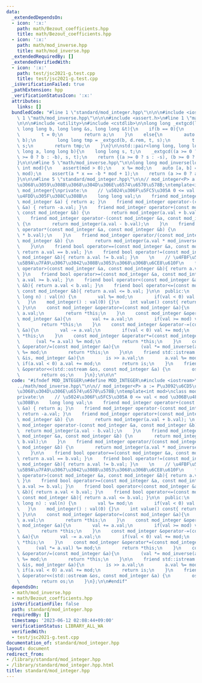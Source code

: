 ```yaml
---
data:
  _extendedDependsOn:
  - icon: ':x:'
    path: math/Bezout_coefficients.hpp
    title: math/Bezout_coefficients.hpp
  - icon: ':x:'
    path: math/mod_inverse.hpp
    title: math/mod_inverse.hpp
  _extendedRequiredBy: []
  _extendedVerifiedWith:
  - icon: ':x:'
    path: test/jsc2021-g.test.cpp
    title: test/jsc2021-g.test.cpp
  _isVerificationFailed: true
  _pathExtension: hpp
  _verificationStatusIcon: ':x:'
  attributes:
    links: []
  bundledCode: "#line 1 \"standard/mod_integer.hpp\"\n\n\n#include <iostream>\n#line\
    \ 1 \"math/mod_inverse.hpp\"\n\n\n#include <assert.h>\n#line 1 \"math/Bezout_coefficients.hpp\"\
    \n\n\n#include <utility>\n#include <cstdlib>\n\nlong long _extgcd(long long a,\
    \ long long b, long long &s, long long &t){\n    if(b == 0){\n        s = 1;\n\
    \        t = 0;\n        return a;\n    }\n    else{\n        auto d = std::lldiv(a,\
    \ b);\n        long long tmp = _extgcd(b, d.rem, t, s);\n        t -= d.quot *\
    \ s;\n        return tmp;\n    }\n}\n\nstd::pair<long long, long long> Bezout_coefficients(long\
    \ long a, long long b){\n    long long s, t;\n    _extgcd((a >= 0 ? a : -a), (b\
    \ >= 0 ? b : -b), s, t);\n    return {(a >= 0 ? s : -s), (b >= 0 ? t : -t)};\n\
    }\n\n\n#line 5 \"math/mod_inverse.hpp\"\n\nlong long mod_inverse(long long x,\
    \ int mod){\n    assert(mod > 0);\n    x %= mod;\n    auto [a, b] = Bezout_coefficients(x,\
    \ mod);\n    assert(a * x == -b * mod + 1);\n    return (a >= 0 ? a : a + mod);\n\
    }\n\n\n#line 5 \"standard/mod_integer.hpp\"\n\n// mod_integer<P> a := P\u3092\u6CD5\
    \u3068\u3059\u308B\u3068\u304D\u306E\u6574\u6570\u578B;\ntemplate<int mod>\nclass\
    \ mod_integer{\nprivate:\n    // \u5024\u306F\u5FC5\u305A 0 <= val < mod \u306B\
    \u4FDD\u305F\u308C\u308B\n    long long val;\n    friend mod_integer operator+(const\
    \ mod_integer &a) { return a; }\n    friend mod_integer operator-(const mod_integer\
    \ &a) { return -a.val; }\n    friend mod_integer operator+(const mod_integer &a,\
    \ const mod_integer &b) {\n        return mod_integer(a.val + b.val); \n    }\n\
    \    friend mod_integer operator-(const mod_integer &a, const mod_integer &b)\
    \ {\n        return mod_integer(a.val - b.val);\n    }\n    friend mod_integer\
    \ operator*(const mod_integer &a, const mod_integer &b) {\n        return mod_integer(a.val\
    \ * b.val);\n    }\n    friend mod_integer operator/(const mod_integer &a, const\
    \ mod_integer &b) {\n        return mod_integer(a.val * mod_inverse(b.val, mod));\n\
    \    }\n\n    friend bool operator==(const mod_integer &a, const mod_integer &b){\
    \ return a.val == b.val; }\n    friend bool operator!=(const mod_integer &a, const\
    \ mod_integer &b){ return a.val != b.val; }\n    \n    // \u4FBF\u5B9C\u7684\u306A\
    \u5B9A\u7FA9\u3067\u3042\u308B\u3053\u3068\u306B\u6CE8\u610F\n    friend bool\
    \ operator>(const mod_integer &a, const mod_integer &b){ return a.val > b.val;\
    \ }\n    friend bool operator>=(const mod_integer &a, const mod_integer &b){ return\
    \ a.val >= b.val; }\n    friend bool operator<(const mod_integer &a, const mod_integer\
    \ &b){ return a.val < b.val; }\n    friend bool operator<=(const mod_integer &a,\
    \ const mod_integer &b){ return a.val <= b.val; }\n\n  public:\n    mod_integer(long\
    \ long n) : val(n) {\n        val %= mod;\n        if(val < 0) val += mod;\n \
    \   }\n    mod_integer() : val(0) {}\n    int value() const{ return (int)val;\
    \ }\n\n    const mod_integer &operator=(const mod_integer &a){\n        val =\
    \ a.val;\n        return *this;\n    }\n    const mod_integer &operator+=(const\
    \ mod_integer &a){\n        val += a.val;\n        if(val >= mod) val -= mod;\n\
    \        return *this;\n    }\n    const mod_integer &operator-=(const mod_integer\
    \ &a){\n        val -= a.val;\n        if(val < 0) val += mod;\n        return\
    \ *this;\n    }\n    const mod_integer &operator*=(const mod_integer &a){\n  \
    \      (val *= a.val) %= mod;\n        return *this;\n    }\n    const mod_integer\
    \ &operator/=(const mod_integer &a){\n        (val *= mod_inverse(a.val, mod))\
    \ %= mod;\n        return *this;\n    }\n\n    friend std::istream &operator>>(std::istream\
    \ &is, mod_integer &a){\n        is >> a.val;\n        a.val %= mod;\n       \
    \ if(a.val < 0) a.val += mod;\n        return is;\n    }\n    friend std::ostream\
    \ &operator<<(std::ostream &os, const mod_integer &a) {\n        os << a.val;\n\
    \        return os;\n    }\n};\n\n\n"
  code: "#ifndef MOD_INTEGER\n#define MOD_INTEGER\n#include <iostream>\n#include \"\
    ../math/mod_inverse.hpp\"\n\n// mod_integer<P> a := P\u3092\u6CD5\u3068\u3059\u308B\
    \u3068\u304D\u306E\u6574\u6570\u578B;\ntemplate<int mod>\nclass mod_integer{\n\
    private:\n    // \u5024\u306F\u5FC5\u305A 0 <= val < mod \u306B\u4FDD\u305F\u308C\
    \u308B\n    long long val;\n    friend mod_integer operator+(const mod_integer\
    \ &a) { return a; }\n    friend mod_integer operator-(const mod_integer &a) {\
    \ return -a.val; }\n    friend mod_integer operator+(const mod_integer &a, const\
    \ mod_integer &b) {\n        return mod_integer(a.val + b.val); \n    }\n    friend\
    \ mod_integer operator-(const mod_integer &a, const mod_integer &b) {\n      \
    \  return mod_integer(a.val - b.val);\n    }\n    friend mod_integer operator*(const\
    \ mod_integer &a, const mod_integer &b) {\n        return mod_integer(a.val *\
    \ b.val);\n    }\n    friend mod_integer operator/(const mod_integer &a, const\
    \ mod_integer &b) {\n        return mod_integer(a.val * mod_inverse(b.val, mod));\n\
    \    }\n\n    friend bool operator==(const mod_integer &a, const mod_integer &b){\
    \ return a.val == b.val; }\n    friend bool operator!=(const mod_integer &a, const\
    \ mod_integer &b){ return a.val != b.val; }\n    \n    // \u4FBF\u5B9C\u7684\u306A\
    \u5B9A\u7FA9\u3067\u3042\u308B\u3053\u3068\u306B\u6CE8\u610F\n    friend bool\
    \ operator>(const mod_integer &a, const mod_integer &b){ return a.val > b.val;\
    \ }\n    friend bool operator>=(const mod_integer &a, const mod_integer &b){ return\
    \ a.val >= b.val; }\n    friend bool operator<(const mod_integer &a, const mod_integer\
    \ &b){ return a.val < b.val; }\n    friend bool operator<=(const mod_integer &a,\
    \ const mod_integer &b){ return a.val <= b.val; }\n\n  public:\n    mod_integer(long\
    \ long n) : val(n) {\n        val %= mod;\n        if(val < 0) val += mod;\n \
    \   }\n    mod_integer() : val(0) {}\n    int value() const{ return (int)val;\
    \ }\n\n    const mod_integer &operator=(const mod_integer &a){\n        val =\
    \ a.val;\n        return *this;\n    }\n    const mod_integer &operator+=(const\
    \ mod_integer &a){\n        val += a.val;\n        if(val >= mod) val -= mod;\n\
    \        return *this;\n    }\n    const mod_integer &operator-=(const mod_integer\
    \ &a){\n        val -= a.val;\n        if(val < 0) val += mod;\n        return\
    \ *this;\n    }\n    const mod_integer &operator*=(const mod_integer &a){\n  \
    \      (val *= a.val) %= mod;\n        return *this;\n    }\n    const mod_integer\
    \ &operator/=(const mod_integer &a){\n        (val *= mod_inverse(a.val, mod))\
    \ %= mod;\n        return *this;\n    }\n\n    friend std::istream &operator>>(std::istream\
    \ &is, mod_integer &a){\n        is >> a.val;\n        a.val %= mod;\n       \
    \ if(a.val < 0) a.val += mod;\n        return is;\n    }\n    friend std::ostream\
    \ &operator<<(std::ostream &os, const mod_integer &a) {\n        os << a.val;\n\
    \        return os;\n    }\n};\n\n#endif"
  dependsOn:
  - math/mod_inverse.hpp
  - math/Bezout_coefficients.hpp
  isVerificationFile: false
  path: standard/mod_integer.hpp
  requiredBy: []
  timestamp: '2023-06-12 02:08:44+09:00'
  verificationStatus: LIBRARY_ALL_WA
  verifiedWith:
  - test/jsc2021-g.test.cpp
documentation_of: standard/mod_integer.hpp
layout: document
redirect_from:
- /library/standard/mod_integer.hpp
- /library/standard/mod_integer.hpp.html
title: standard/mod_integer.hpp
---
```

